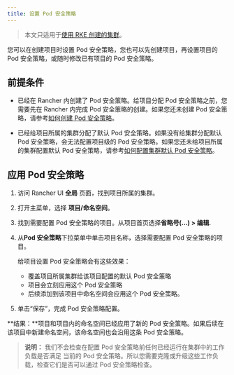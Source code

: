 ```yaml
---
title: 设置 Pod 安全策略
---
```


> 本文只适用于[使用 RKE 创建的集群](/docs/cluster-provisioning/rke-clusters/_index)。

您可以在创建项目时设置 Pod 安全策略，您也可以先创建项目，再设置项目的 Pod 安全策略，或随时修改已有项目的 Pod 安全策略。

## 前提条件

- 已经在 Rancher 内创建了 Pod 安全策略。给项目分配 Pod 安全策略之前，您需要先在 Rancher 内完成 Pod 安全策略的创建。如果您还未创建 Pod 安全策略，请参考[如何创建 Pod 安全策略](/docs/admin-settings/pod-security-policies/_index)。

- 已经给项目所属的集群分配了默认 Pod 安全策略。如果没有给集群分配默认 Pod 安全策略，会无法配置项目级的 Pod 安全策略。如果您还未给项目所属的集群配置默认 Pod 安全策略，请参考[如何配置集群默认 Pod 安全策略](/docs/cluster-admin/editing-clusters/_index)。

## 应用 Pod 安全策略

1. 访问 Rancher UI **全局** 页面，找到项目所属的集群。

1. 打开主菜单，选择 **项目/命名空间**。

1. 找到需要配置 Pod 安全策略的项目。从项目首页选择**省略号(...) > 编辑**.

1. 从**Pod 安全策略**下拉菜单中单击项目名称，选择需要配置 Pod 安全策略的项目。

   给项目设置 Pod 安全策略会有这些效果：

   - 覆盖项目所属集群给该项目配置的默认 Pod 安全策略
   - 项目会立刻应用这个 Pod 安全策略
   - 后续添加到该项目中命名空间会应用这个 Pod 安全策略。

1. 单击“保存”，完成 Pod 安全策略配置。

**结果：**项目和项目内的命名空间已经应用了新的 Pod 安全策略。如果后续在该项目中新建命名空间，该命名空间也会沿用这条 Pod 安全策略。

> **说明：** 我们不会检查在配置 Pod 安全策略前任何已经运行在集群中的工作负载是否满足 当前的 Pod 安全策略。所以您需要克隆或升级这些工作负载，检查它们是否可以通过 Pod 安全策略检查。
